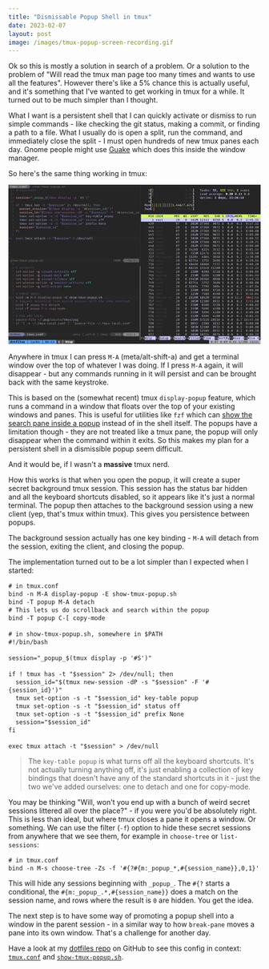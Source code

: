 ```yaml
---
title: "Dismissable Popup Shell in tmux"
date: 2023-02-07
layout: post
image: /images/tmux-popup-screen-recording.gif
---
```


Ok so this is mostly a solution in search of a problem. Or a solution to the problem of "Will read the tmux man page too many times and wants to use all the features". However there's like a 5% chance this is actually useful, and it's something that I've wanted to get working in tmux for a while. It turned out to be much simpler than I thought.

What I want is a persistent shell that I can quickly activate or dismiss to run simple commands - like checking the git status, making a commit, or finding a path to a file. What I usually do is open a split, run the command, and immediately close the split - I must open hundreds of new tmux panes each day. Gnome people might use [Guake](http://guake.org) which does this inside the window manager.

So here's the same thing working in tmux:

![a screencast showing tmux with two panes, then an overlay window appears on top and a command is run before the overlay is dismissed](/images/tmux-popup-screen-recording.gif)

Anywhere in tmux I can press `M-A` (meta/alt-shift-a) and get a terminal window over the top of whatever I was doing. If I press `M-A` again, it will disappear - but any commands running in it will persist and can be brought back with the same keystroke.

This is based on the (somewhat recent) tmux `display-popup` feature, which runs a command in a window that floats over the top of your existing windows and panes. This is useful for utilities like `fzf` which can [show the search pane inside a popup](https://dev.to/joshmedeski/popup-history-with-tmux-and-fzf-5de5) instead of in the shell itself. The popups have a limitation though - they are not treated like a tmux pane, the popup will only disappear when the command within it exits. So this makes my plan for a persistent shell in a dismissible popup seem difficult.

And it would be, if I wasn't a **massive** tmux nerd.

How this works is that when you open the popup, it will create a super secret background tmux session. This session has the status bar hidden and all the keyboard shortcuts disabled, so it appears like it's just a normal terminal. The popup then attaches to the background session using a new client (yep, that's tmux within tmux). This gives you persistence between popups.

The background session actually has one key binding - `M-A` will detach from the session, exiting the client, and closing the popup.

The implementation turned out to be a lot simpler than I expected when I started:

```shell
# in tmux.conf
bind -n M-A display-popup -E show-tmux-popup.sh
bind -T popup M-A detach
# This lets us do scrollback and search within the popup
bind -T popup C-[ copy-mode

# in show-tmux-popup.sh, somewhere in $PATH
#!/bin/bash

session="_popup_$(tmux display -p '#S')"

if ! tmux has -t "$session" 2> /dev/null; then
  session_id="$(tmux new-session -dP -s "$session" -F '#{session_id}')"
  tmux set-option -s -t "$session_id" key-table popup
  tmux set-option -s -t "$session_id" status off
  tmux set-option -s -t "$session_id" prefix None
  session="$session_id"
fi

exec tmux attach -t "$session" > /dev/null
```

> The `key-table popup` is what turns off all the keyboard shortcuts. It's not actually turning anything off, it's just enabling a collection of key bindings that doesn't have any of the standard shortcuts in it - just the two we've added ourselves: one to detach and one for copy-mode.

You may be thinking "Will, won't you end up with a bunch of weird secret sessions littered all over the place?" - if you were you'd be absolutely right. This is less than ideal, but where tmux closes a pane it opens a window. Or something. We can use the filter (`-f`) option to hide these secret sessions from anywhere that we see them, for example in `choose-tree` or `list-sessions`:

```shell
# in tmux.conf
bind -n M-s choose-tree -Zs -f '#{?#{m:_popup_*,#{session_name}},0,1}'
```

This will hide any sessions beginning with `_popup_`. The `#{?` starts a conditional, the `#{m:_popup_.*,#{session_name}}` does a match on the session name, and rows where the result is `0` are hidden. You get the idea.

The next step is to have some way of promoting a popup shell into a window in the parent session - in a similar way to how `break-pane` moves a pane into its own window. That's a challenge for another day.

Have a look at my [dotfiles repo](https://github.com/willhbr/dotfiles) on GitHub to see this config in context: [`tmux.conf`](https://github.com/willhbr/dotfiles/blob/d2d129628cfba248f44e5705f4e0e153193130ca/tmux/tmux.conf#L112) and [`show-tmux-popup.sh`](https://github.com/willhbr/dotfiles/blob/d2d129628cfba248f44e5705f4e0e153193130ca/bin/show-tmux-popup.sh).